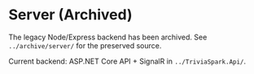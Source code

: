 # Server (Archived)

The legacy Node/Express backend has been archived. See `../archive/server/` for the preserved source.

Current backend: ASP.NET Core API + SignalR in `../TriviaSpark.Api/`.
